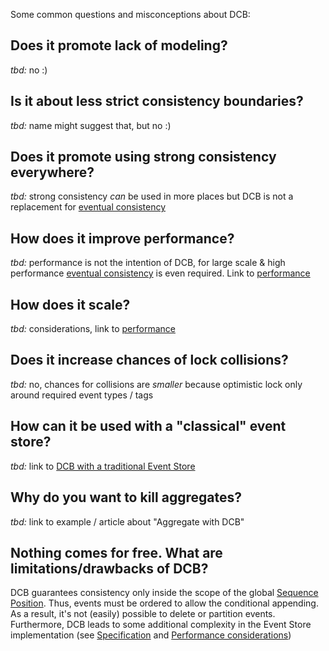 Some common questions and misconceptions about DCB:

## Does it promote lack of modeling?

*tbd:* no :)

## Is it about less strict consistency boundaries?

*tbd:* name might suggest that, but no :)

## Does it promote using strong consistency everywhere?

*tbd:* strong consistency _can_ be used in more places but DCB is not a replacement for [eventual consistency](glossary.md#eventual-consistency) 

## How does it improve performance?

*tbd:* performance is not the intention of DCB, for large scale & high performance [eventual consistency](glossary.md#eventual-consistency) is even required. Link to [performance](advanced/performance.md)

## How does it scale?

*tbd:* considerations, link to [performance](advanced/performance.md)

## Does it increase chances of lock collisions?

*tbd:* no, chances for collisions are _smaller_ because optimistic lock only around required event types / tags

## How can it be used with a "classical" event store?

*tbd:* link to [DCB with a traditional Event Store](advanced/dcb-with-a-traditional-event-store.md)

## Why do you want to kill aggregates?

*tbd:* link to example / article about "Aggregate with DCB"

## Nothing comes for free. What are limitations/drawbacks of DCB?

DCB guarantees consistency only inside the scope of the global [Sequence Position](libraries/specification.md#sequenceposition). Thus, events must be ordered to allow the conditional appending.
As a result, it's not (easily) possible to delete or partition events.
Furthermore, DCB leads to some additional complexity in the Event Store implementation (see [Specification](libraries/specification.md) and [Performance considerations](advanced/performance.md))